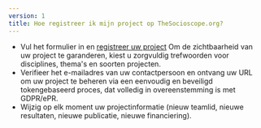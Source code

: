 ```yaml
---
version: 1
title: Hoe registreer ik mijn project op TheSocioscope.org?
---
```


- Vul het formulier in en [registreer uw project](https://TheSocioscope.org/register) Om de zichtbaarheid van uw project te garanderen, kiest u zorgvuldig trefwoorden voor disciplines, thema's en soorten projecten.
- Verifieer het e-mailadres van uw contactpersoon en ontvang uw URL om uw project te beheren via een eenvoudig en beveiligd tokengebaseerd proces, dat volledig in overeenstemming is met GDPR/ePR.
- Wijzig op elk moment uw projectinformatie (nieuw teamlid, nieuwe resultaten, nieuwe publicatie, nieuwe financiering).

